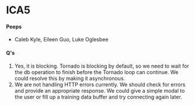# ICA5
#### Peeps
- Caleb Kyle, Eileen Guo, Luke Oglesbee

#### Q's
1. Yes, it is blocking. Tornado is blocking by default, so we need to wait for the db operation to finish before the Tornado loop can continue. We could resolve this by making it asynchronous.
2. We are not handling HTTP errors currently. We should check for errors and provide an appropriate response. We could give a simple modal to the user or fill up a training data buffer and try connecting again later.
